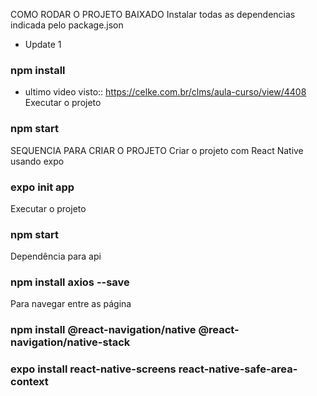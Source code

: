COMO RODAR O PROJETO BAIXADO
Instalar todas as dependencias indicada pelo package.json
* Update 1
### npm install
* ultimo video visto:: https://celke.com.br/clms/aula-curso/view/4408
Executar o projeto
### npm start 


SEQUENCIA PARA CRIAR O PROJETO
Criar o projeto com React Native usando expo
### expo init app

Executar o projeto
### npm start 

Dependência para api
### npm install axios --save

Para navegar entre as página
### npm install @react-navigation/native @react-navigation/native-stack
### expo install react-native-screens react-native-safe-area-context
